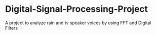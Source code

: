 # Digital-Signal-Processing-Project
A project to analyze rain and tv speaker voices by using FFT and Digital Filters
